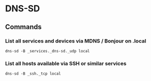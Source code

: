 # DNS-SD

## Commands

### List all services and devices via MDNS / Bonjour on .local
`dns-sd -B _services._dns-sd._udp local`

### List all hosts available via SSH or similar services
`dns-sd -B _ssh._tcp local`